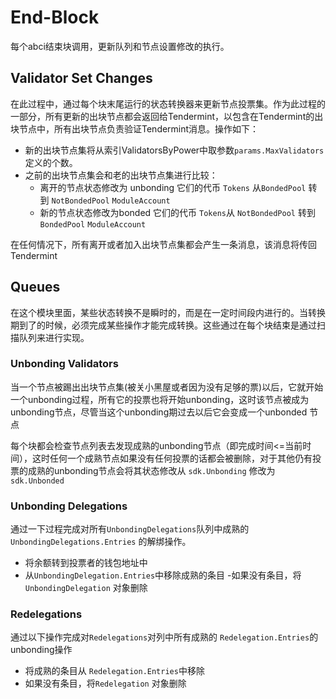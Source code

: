 # End-Block

每个abci结束块调用，更新队列和节点设置修改的执行。

## Validator Set Changes

在此过程中，通过每个块末尾运行的状态转换器来更新节点投票集。作为此过程的一部分，所有更新的出块节点都会返回给Tendermint，以包含在Tendermint的出块节点中，所有出块节点负责验证Tendermint消息。操作如下：

- 新的出块节点集将从索引ValidatorsByPower中取参数`params.MaxValidators` 定义的个数。
- 之前的出块节点集会和老的出块节点集进行比较：
  - 离开的节点状态修改为 unbonding 它们的代币 `Tokens` 从`BondedPool` 转到 `NotBondedPool` `ModuleAccount`
  - 新的节点状态修改为bonded 它们的代币 `Tokens`从  `NotBondedPool` 转到 `BondedPool` `ModuleAccount`

在任何情况下，所有离开或者加入出块节点集都会产生一条消息，该消息将传回Tendermint

## Queues

在这个模块里面，某些状态转换不是瞬时的，而是在一定时间段内进行的。当转换期到了的时候，必须完成某些操作才能完成转换。这些通过在每个块结束是通过扫描队列来进行实现。

### Unbonding Validators

当一个节点被踢出出块节点集(被关小黑屋或者因为没有足够的票)以后，它就开始一个unbonding过程，所有它的投票也将开始unbonding，这时该节点被成为unbonding节点，尽管当这个unbonding期过去以后它会变成一个unbonded 节点

每个块都会检查节点列表去发现成熟的unbonding节点（即完成时间<=当前时间），这时任何一个成熟节点如果没有任何投票的话都会被删除，对于其他仍有投票的成熟的unbonding节点会将其状态修改从 `sdk.Unbonding` 修改为`sdk.Unbonded`

### Unbonding Delegations

通过一下过程完成对所有`UnbondingDelegations`队列中成熟的 `UnbondingDelegations.Entries` 的解绑操作。

- 将余额转到投票者的钱包地址中
- 从`UnbondingDelegation.Entries`中移除成熟的条目
-如果没有条目，将 `UnbondingDelegation` 对象删除

### Redelegations

通过以下操作完成对`Redelegations`对列中所有成熟的 `Redelegation.Entries`的unbonding操作

- 将成熟的条目从 `Redelegation.Entries`中移除
- 如果没有条目，将`Redelegation` 对象删除
